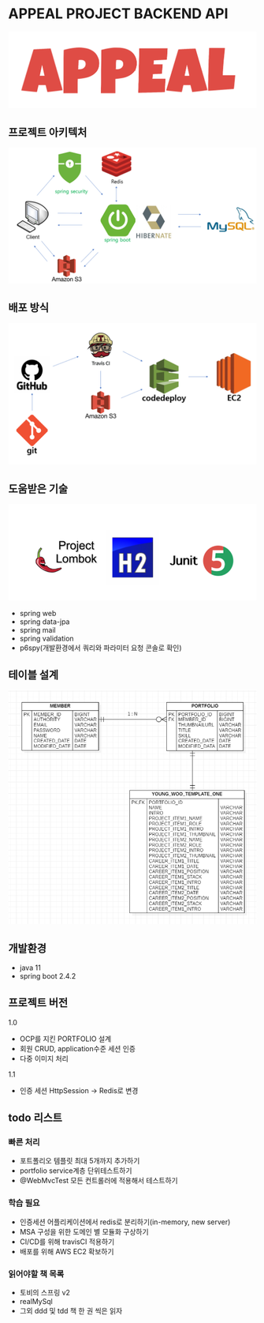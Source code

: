 # APPEAL PROJECT BACKEND API
![logo](./images/logo.PNG)


## 프로젝트 아키텍처
![architecture](./images/architecturev2.PNG)


## 배포 방식
![deploy](./images/deployv1.PNG)


## 도움받은 기술
![helper](./images/helperv2.PNG)

- spring web
- spring data-jpa
- spring mail
- spring validation
- p6spy(개발환경에서 쿼리와 파라미터 요청 콘솔로 확인)


## 테이블 설계
![er_diagram](./images/er_diagramv1.PNG)


## 개발환경
- java 11
- spring boot 2.4.2


## 프로젝트 버전
1.0
- OCP를 지킨 PORTFOLIO 설계
- 회원 CRUD, application수준 세션 인증
- 다중 이미지 처리

1.1
- 인증 세션 HttpSession -> Redis로 변경

## todo 리스트

### 빠른 처리
- 포트폴리오 템플릿 최대 5개까지 추가하기
- portfolio service계층 단위테스트하기
- @WebMvcTest 모든 컨트롤러에 적용해서 테스트하기

### 학습 필요
- 인증세션 어플리케이션에서 redis로 분리하기(in-memory, new server)
- MSA 구성을 위한 도메인 별 모듈화 구상하기
- CI/CD를 위해 travisCI 적용하기
- 배포를 위해 AWS EC2 확보하기


### 읽어야할 책 목록
- 토비의 스프링 v2
- realMySql
- 그외 ddd 및 tdd 책 한 권 씩은 읽자

